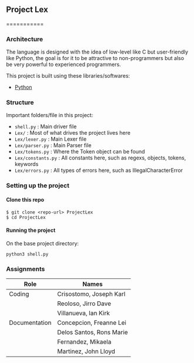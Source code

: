 ## Project Lex
===========

###  Architecture

The language is designed with the idea of low-level like C but user-friendly like Python, the goal is for it to be attractive to non-programmers but also be very powerful to experienced programmers.

This project is built using these libraries/softwares:

- [Python](https://www.python.org/)

### Structure

Important folders/file in this project:

- `shell.py` : Main driver file
- `Lex/` : Most of what drives the project lives here
- `Lex/lexer.py` : Main Lexer file
- `Lex/parser.py` : Main Parser file
- `Lex/tokens.py` : Where the Token object can be found
- `Lex/constants.py` : All constants here, such as regexs, objects, tokens, keywords
- `Lex/errors.py` : All types of errors here, such as IllegalCharacterError

### Setting up the project

#### Clone this repo

```
$ git clone <repo-url> ProjectLex
$ cd ProjectLex
```

#### Running the project

On the base project directory:
```
python3 shell.py
```

### Assignments

| Role                   | Names                                                                       |
|------------------------|-----------------------------------------------------------------------------|
| Coding                 | Crisostomo, Joseph Karl                                                     |
|                        | Reoloso, Jirro Dave                                                         |
|                        | Villanueva, Ian Kirk                                                        |
| Documentation          | Concepcion, Freanne Lei                                                     |
|                        | Delos Santos, Rons Marie                                                    |
|                        | Fernandez, Mikaela                                                          |
|                        | Martinez, John Lloyd                                                        |
